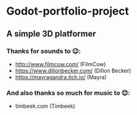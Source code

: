 # Godot-portfolio-project
## A simple 3D platformer

### Thanks for sounds to 😉:
 - http://www.filmcow.com/ (FilmCow)
 - https://www.dillonbecker.com/ (Dillon Becker)
 - https://mayragandra.itch.io/ (Mayra)

### And also thanks so much for music to 😊:
 - timbeek.com (Timbeek)
